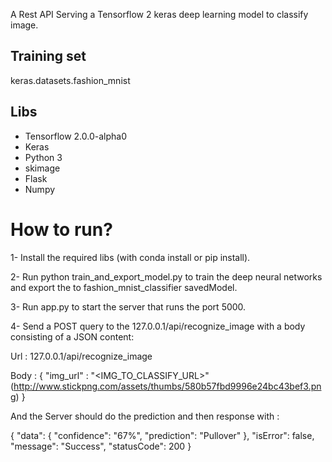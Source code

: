 A Rest API Serving a Tensorflow 2 keras deep learning model to classify image.

## Training set

keras.datasets.fashion_mnist

## Libs

- Tensorflow 2.0.0-alpha0
- Keras
- Python 3
- skimage
- Flask 
- Numpy

# How to run?

1- Install the required libs (with conda install or pip install).

2- Run python train_and_export_model.py to train the deep neural networks and export the to fashion_mnist_classifier savedModel.

3- Run app.py to start the server that runs the port 5000.

4- Send a POST query to the 127.0.0.1/api/recognize_image with a body consisting of a JSON content:

  Url : 127.0.0.1/api/recognize_image

  Body : {
    "img_url" : "<IMG_TO_CLASSIFY_URL>" (http://www.stickpng.com/assets/thumbs/580b57fbd9996e24bc43bef3.png)
  }

  And the Server should do the prediction and then response with : 
  
  {
    "data": {
    "confidence": "67%",
    "prediction": "Pullover"
  },
    "isError": false,
    "message": "Success",
    "statusCode": 200
  }
